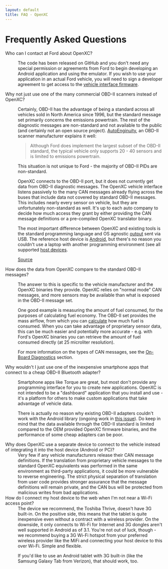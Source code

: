 ```yaml
---
layout: default
title: FAQ - OpenXC
---
```


<div class="page-header">
    <h1>Frequently Asked Questions</h1>
</div>

<dl>

<dt>Who can I contact at Ford about OpenXC?</dt>
<dd><p>
The code has been released on GitHub and you don't need any special permission
or agreements from Ford to begin developing an Android application and using
the emulator. If you wish to use your application in an actual Ford vehicle,
you will need to sign a developer agreement to get access to the <a
href="/vehicle-interface/firmware.html">vehicle interface firmware</a>.
</p></dd>

<dt>Why not just use one of the many commercial OBD-II scanners instead of
OpenXC?</dt>

<dd>

<p> Certainly, OBD-II has the advantage of being a standard across all vehicles
sold in North America since 1996, but the standard message set primarily
concerns the emissions powertrain. The rest of the diagnostic messages are
non-standard and not available to the public (and certainly not an open source
project). <a href="http://www.autoenginuity.com/products-software.html#EI01">
AutoEnginuity</a>, an OBD-II scanner manufacturer explains it well:
</p>

<blockquote>
Although Ford does implement the largest subset of the OBD-II standard, the
typical vehicle only supports 20 - 40 sensors and is limited to emissions
powertrain.
</blockquote>

<p>
This situation is not unique to Ford - the majority of OBD-II PIDs are
non-standard.
</p>

<p>
OpenXC connects to the OBD-II port, but it does not currently get data from
OBD-II diagnostic messages. The OpenXC vehicle interface listens passively to the
many CAN messages already flying across the buses that include data not covered
by standard OBD-II messages. This includes nearly every sensor on vehicle, but
they are unfortunately non-standard as well. It's up to each auto company to
decide how much access they grant by either providing the CAN message
definitions or a pre-compiled OpenXC translator binary.
</p>

<p>
The most important difference between OpenXC and existing tools is the standard
programming language and OS agnostic
 <a href="/vehicle-interface/output-format.html">output</a> sent via USB.
The reference host device is <a href="/android/index.html">Android</a>, but
there's no reason you couldn't use a laptop with another programming environment
(see all supported <a href="/host-devices/index.html">host devices</a>.
</p>

<a href="http://en.wikipedia.org/wiki/OBD-II_PIDs#Non-standard_PIDs">Source</a>

<dt>How does the data from OpenXC compare to the standard OBD-II messages?</dt>

<dd>
<p>The answer to this is specific to the vehicle manufacturer and the OpenXC
binaries they provide. OpenXC relies on "normal mode" CAN messages, and more
sensors may be available than what is exposed in the OBD-II message set.</p>

<p>One good example is measuring the amount of fuel consumed, for the purposes
of calculating fuel economy. The OBD-II set provides the mass airflow, from
which you can <a
href="http://www.mp3car.com/engine-management-obd-ii-engine-diagnostics-etc/75138-calculating-mpg-from-vss-and-maf-from-obd2.html">calculate</a>
how much fuel is consumed. When you can take advantage of proprietary sensor
data, this can be much easier and potentially more accurate - e.g. with Ford's
OpenXC binaries you can retrieve the amount of fuel consumed directly (at 25
microliter resolution). </p>

<p>For more information on the types of CAN messages, see the <a
href="/vehicle-interface/concepts.html#obd">On-Board Diagnostics</a> section.</p>

</dd>

<dt>Why wouldn't I just use one of the inexpensive smartphone apps that connect
to a cheap OBD-II Bluetooth adapter?</dt>

<dd>

<p>
Smartphone apps like Torque are great, but most don't provide any programming
interface for you to create new applications. OpenXC is not intended to be a
"dashboard" application that you install and use - it's a platform for others to
make custom applications that take advantage of vehicle data.
</p>

<p> There is actually no reason why existing OBD-II adapters couldn't work with
the Android library (ongoing work in <a
href="https://github.com/openxc/openxc-android/issues/19">this issue</a>). Do
keep in mind that the data available through the OBD-II standard is limited
compared to the OEM provided OpenXC firmware binaries, and the performance of
some cheap adapters can be poor. </p>

</dd>

<dt>Why does OpenXC use a separate device to connect to the vehicle instead of
integrating it into the host device (Android or PC)?</dt>

<dd>Very few if any vehicle manufacturers release their CAN message definitions. If
the translation from proprietary vehicle messages to the standard OpenXC
equivalents was performed in the same environment as third-party applications,
it could be more vulnerable to reverse engineering. The strict physical
separation of translation from user code provides stronger assurance that the
message definitions will remain private, and the CAN bus will be protected from
malicious writes from bad applications.</dd>

<dt>How do I connect my host device to the web when I'm not near a Wi-Fi access
    point?</dt>
<dd>
The device we recommend, the Toshiba Thrive, doesn't have 3G built-in. On the
positive side, this means that the tablet is quite inexpensive even without a
contract with a wireless provider. On the downside, it only connects to Wi-Fi
for Internet and 3G dongles aren't well supported in Android as of 3.1. You're
not out of luck, though - we recommend buying a 3G Wi-Fi hotspot from your
preferred wireless provider like the MiFi and connecting your host device to
this over Wi-Fi. Simple and flexible.

If you'd like to use an Android tablet with 3G built-in (like the Samsung Galaxy
Tab from Verizon), that should work, too.
</dd>


</dl>
